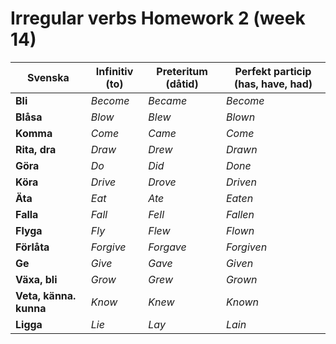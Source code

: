 # Irregular verbs Homework 2  (week 14) 

|  Svenska     | Infinitiv (to)     |    Preteritum (dåtid) | Perfekt particip (has, have, had) |
| ----------- | -------------------- | ----------------------| --------------------------------- |
| **Bli**     | *Become*             |    *Became*           | *Become*
| **Blåsa**   | *Blow*               |     *Blew*            | *Blown*
| **Komma**   | *Come*               |     *Came*            | *Come*
| **Rita, dra**| *Draw*              |   *Drew*              | *Drawn*
| **Göra**    | *Do*                 |       *Did*           | *Done*
| **Köra**    | *Drive*              |          *Drove*      | *Driven*
| **Äta**     | *Eat*                |    *Ate*              |  *Eaten*
| **Falla**   | *Fall*               |       *Fell*          | *Fallen*
| **Flyga**   | *Fly*                |            *Flew*     | *Flown*
| **Förlåta**  | *Forgive*            | *Forgave*            | *Forgiven*
| **Ge**      | *Give*               |    *Gave*             | *Given*
| **Växa, bli**| *Grow*              |         *Grew*        | *Grown*
| **Veta, känna. kunna**| *Know*     |           *Knew*      | *Known*
| **Ligga**     | *Lie*              |              *Lay*    | *Lain*

